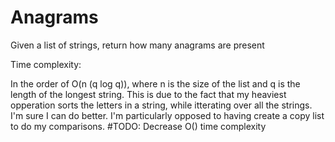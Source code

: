 Anagrams
========

Given a list of strings, return how many anagrams are present

Time complexity:

In the order of  O(n (q log q)), where n is the size of the list
and q is the length of the longest string.  This is due to the fact
that my heaviest opperation sorts the letters in a string, while
itterating over all the strings.  I'm sure I can do better.  I'm
particularly opposed to having create a copy list to do my comparisons.
#TODO: Decrease O() time complexity   


